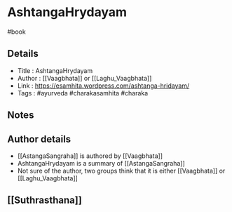 # AshtangaHrydayam

#book

## Details

- Title   : AshtangaHrydayam
- Author  : [[Vaagbhata]] or [[Laghu_Vaagbhata]]
- Link    : https://esamhita.wordpress.com/ashtanga-hridayam/
- Tags    : #ayurveda #charakasamhita #charaka

## Notes


## Author details

- [[AstangaSangraha]] is authored by [[Vaagbhata]]
- AshtangaHrydayam is a summary of [[AstangaSangraha]]
- Not sure of the author, two groups think that it is either [[Vaagbhata]] or [[Laghu_Vaagbhata]]

## [[Suthrasthana]]
